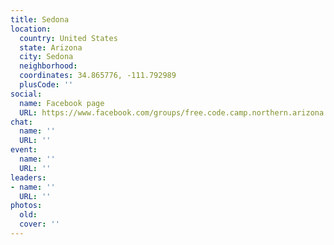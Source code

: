 ```yaml
---
title: Sedona
location:
  country: United States
  state: Arizona
  city: Sedona
  neighborhood: 
  coordinates: 34.865776, -111.792989
  plusCode: ''
social:
  name: Facebook page
  URL: https://www.facebook.com/groups/free.code.camp.northern.arizona
chat:
  name: ''
  URL: ''
event:
  name: ''
  URL: ''
leaders:
- name: ''
  URL: ''
photos:
  old: 
  cover: ''
---
```

